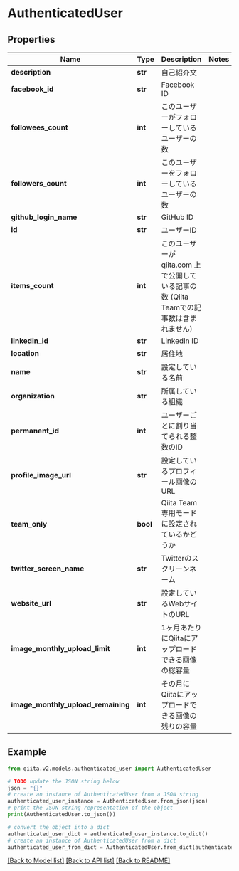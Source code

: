 # AuthenticatedUser


## Properties

Name | Type | Description | Notes
------------ | ------------- | ------------- | -------------
**description** | **str** | 自己紹介文 | 
**facebook_id** | **str** | Facebook ID | 
**followees_count** | **int** | このユーザーがフォローしているユーザーの数 | 
**followers_count** | **int** | このユーザーをフォローしているユーザーの数 | 
**github_login_name** | **str** | GitHub ID | 
**id** | **str** | ユーザーID | 
**items_count** | **int** | このユーザーが qiita.com 上で公開している記事の数 (Qiita Teamでの記事数は含まれません) | 
**linkedin_id** | **str** | LinkedIn ID | 
**location** | **str** | 居住地 | 
**name** | **str** | 設定している名前 | 
**organization** | **str** | 所属している組織 | 
**permanent_id** | **int** | ユーザーごとに割り当てられる整数のID | 
**profile_image_url** | **str** | 設定しているプロフィール画像のURL | 
**team_only** | **bool** | Qiita Team専用モードに設定されているかどうか | 
**twitter_screen_name** | **str** | Twitterのスクリーンネーム | 
**website_url** | **str** | 設定しているWebサイトのURL | 
**image_monthly_upload_limit** | **int** | 1ヶ月あたりにQiitaにアップロードできる画像の総容量 | 
**image_monthly_upload_remaining** | **int** | その月にQiitaにアップロードできる画像の残りの容量 | 

## Example

```python
from qiita.v2.models.authenticated_user import AuthenticatedUser

# TODO update the JSON string below
json = "{}"
# create an instance of AuthenticatedUser from a JSON string
authenticated_user_instance = AuthenticatedUser.from_json(json)
# print the JSON string representation of the object
print(AuthenticatedUser.to_json())

# convert the object into a dict
authenticated_user_dict = authenticated_user_instance.to_dict()
# create an instance of AuthenticatedUser from a dict
authenticated_user_from_dict = AuthenticatedUser.from_dict(authenticated_user_dict)
```
[[Back to Model list]](../README.md#documentation-for-models) [[Back to API list]](../README.md#documentation-for-api-endpoints) [[Back to README]](../README.md)


